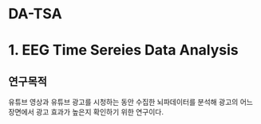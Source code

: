 # DA-TSA

# 1. EEG Time Sereies Data Analysis

## 연구목적

유튜브 영상과 유튜브 광고를 시청하는 동안 수집한 뇌파데이터를 분석해 광고의 어느 장면에서 광고 효과가 높은지 확인하기 위한 연구이다. 

